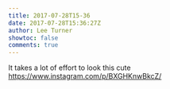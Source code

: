 ```yaml
---
title: 2017-07-28T15-36
date: 2017-07-28T15:36:27Z
author: Lee Turner
showtoc: false
comments: true
---
```


It takes a lot of effort to look this cute https://www.instagram.com/p/BXGHKnwBkcZ/

